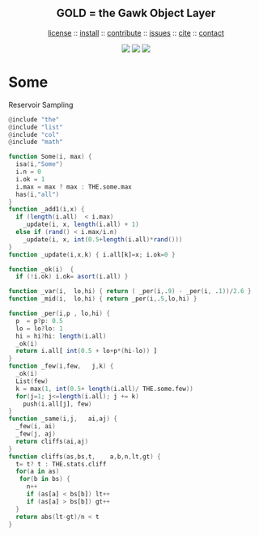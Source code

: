 <a name=top>
<h2 align=center>
     GOLD = the Gawk Object Layer
</h2>
<p align=center>
   <a    href="https://github.com/timm/awk/blob/masterREADME.md#license">license</a>
   :: <a href="https://github.com/timm/awk/blob/master/README.md#install">install</a>
   :: <a href="https://github.com/timm/awk/blob/master/README.md#contribute">contribute</a>
   :: <a href="https://github.com/timm/awk/issues">issues</a>
   :: <a href="https://github.com/timm/awk/blob/master/README.md#citation">cite</a>
   :: <a href="https://github.com/timm/awk/blob/master/README.md#contatct">contact</a>
</p>
<p align=center>
   <img src="https://img.shields.io/badge/language-gawk-orange">
   <img src="https://img.shields.io/badge/purpose-ai,se-blueviolet">
   <img src="https://img.shields.io/badge/platform-mac,*nux-informational">
</p>

# Some

Reservoir Sampling

```awk
@include "the"
@include "list"
@include "col"
@include "math"

function Some(i, max) {
  isa(i,"Some")
  i.n = 0
  i.ok = 1          
  i.max = max ? max : THE.some.max
  has(i,"all")
}
function _add1(i,x) {
  if (length(i.all)  < i.max) 
    _update(i, x, length(i.all) + 1)
  else if (rand() < i.max/i.n) 
    _update(i, x, int(0.5+length(i.all)*rand()))
}
function _update(i,x,k) { i.all[k]=x; i.ok=0 }

function _ok(i)  { 
  if (!i.ok) i.ok= asort(i.all) }

function _var(i,  lo,hi) { return ( _per(i,.9) - _per(i, .1))/2.6 }
function _mid(i,  lo,hi) { return _per(i,.5,lo,hi) }

function _per(i,p , lo,hi) {
  p  = p?p: 0.5
  lo = lo?lo: 1
  hi = hi?hi: length(i.all)
  _ok(i)
  return i.all[ int(0.5 + lo+p*(hi-lo)) ]
}
function _few(i,few,   j,k) {
  _ok(i)
  List(few)
  k = max(1, int(0.5+ length(i.all)/ THE.some.few))
  for(j=1; j<=length(i.all); j += k) 
    push(i.all[j], few)
}
function _same(i,j,   ai,aj) {
  _few(i, ai)
  _few(j, aj)
  return cliffs(ai,aj)
}
function cliffs(as,bs,t,    a,b,n,lt,gt) {
  t= t? t : THE.stats.cliff
  for(a in as)
   for(b in bs) {
     n++
     if (as[a] < bs[b]) lt++
     if (as[a] > bs[b]) gt++
  }
  return abs(lt-gt)/n < t
}
```
